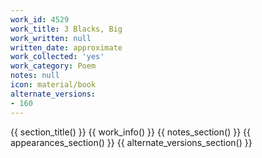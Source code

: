 ```yaml
---
work_id: 4529
work_title: 3 Blacks, Big
work_written: null
written_date: approximate
work_collected: 'yes'
work_category: Poem
notes: null
icon: material/book
alternate_versions:
- 160
---
```


{{ section_title() }}
{{ work_info() }}
{{ notes_section() }}
{{ appearances_section() }}
{{ alternate_versions_section() }}